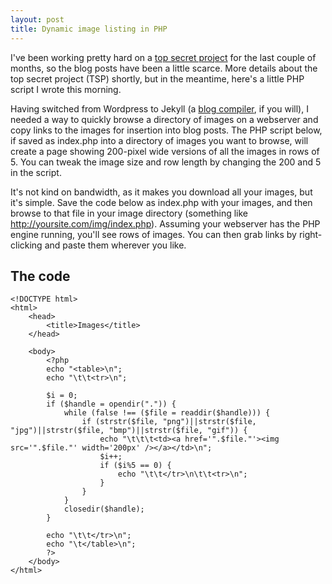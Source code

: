```yaml
---
layout: post
title: Dynamic image listing in PHP
---
```


I've been working pretty hard on a [top secret project][1] for the last couple of months, so the blog posts have been a little scarce. More details about the top secret project (TSP) shortly, but in the meantime, here's a little PHP script I wrote this morning.

Having switched from Wordpress to Jekyll (a [blog compiler][2], if you will), I needed a way to quickly browse a directory of images on a webserver and copy links to the images for insertion into blog posts. The PHP script below, if saved as index.php into a directory of images you want to browse, will create a page showing 200-pixel wide versions of all the images in rows of 5. You can tweak the image size and row length by changing the 200 and 5 in the script.

It's not kind on bandwidth, as it makes you download all your images, but it's simple. Save the code below as index.php with your images, and then browse to that file in your image directory (something like http://yoursite.com/img/index.php). Assuming your webserver has the PHP engine running, you'll see rows of images. You can then grab links by right-clicking and paste them wherever you like.

## The code ##

    <!DOCTYPE html>
    <html>
        <head>
            <title>Images</title>
        </head>

        <body>
            <?php
            echo "<table>\n";
            echo "\t\t<tr>\n";

            $i = 0;
            if ($handle = opendir(".")) {
                while (false !== ($file = readdir($handle))) {
                    if (strstr($file, "png")||strstr($file, "jpg")||strstr($file, "bmp")||strstr($file, "gif")) {
                        echo "\t\t\t<td><a href='".$file."'><img src='".$file."' width='200px' /></a></td>\n";
                        $i++;
                        if ($i%5 == 0) {
                            echo "\t\t</tr>\n\t\t<tr>\n";
                        }
                    }
                }
                closedir($handle);
            }

            echo "\t\t</tr>\n";
            echo "\t</table>\n";
            ?>
        </body>
    </html>

[1]: http://pingswept.org/2010/04/12/designing-embedded-systems-with-web-frameworks/
[2]: http://pingswept.org/2010/01/01/blogging-like-a-so-called-hacker/
